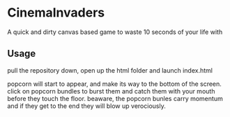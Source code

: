 CinemaInvaders
========

A quick and dirty canvas based game to waste 10 seconds of your life with

Usage
-----

pull the repository down, open up the html folder and launch index.html

popcorn will start to appear, and make its way to the bottom of the screen. click on popcorn bundles to burst them and catch them with your mouth before they touch the floor. 
beaware, the popcorn bunles carry momentum and if they get to the end they will blow up verociously. 